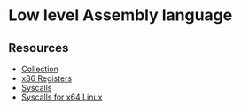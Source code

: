 # Low level Assembly language

## Resources 

* [Collection](https://stackoverflow.com/tags/x86/info)
* [x86 Registers](https://www.eecg.utoronto.ca/~amza/www.mindsec.com/files/x86regs.html)
* [Syscalls](https://john-millikin.com/unix-syscalls)
* [Syscalls for x64 Linux](http://blog.rchapman.org/posts/Linux_System_Call_Table_for_x86_64/)
